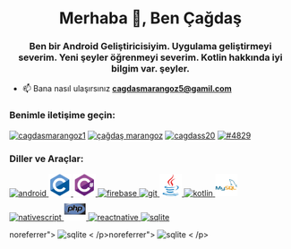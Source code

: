 <h1 align="center">Merhaba 👋, Ben Çağdaş</h1>
<h3 align="center">Ben bir Android Geliştiricisiyim. Uygulama geliştirmeyi severim. Yeni şeyler öğrenmeyi severim. Kotlin hakkında iyi bilgim var. şeyler.</h3>

- 📫 Bana nasıl ulaşırsınız **cagdasmarangoz5@gamil.com**

<h3 align="left">Benimle iletişime geçin:</h3>
<p align="left">
<a href=" https://twitter.com/cagdasmarangoz1" target="boş"><img align="center" src="https://raw.githubusercontent.com/rahuldkjain/github-profile-readme-generator/master/src/ images/icons/Social/twitter.svg" alt="cagdasmarangoz1" height="30" width="40" /></a>
<a href="https://linkedin.com/in/çağdaş marangoz" target="boş"><img align="center" src="https://raw.githubusercontent.com/rahuldkjain/github-profile- benioku-generator/master/src/images/icons/Social/linked-in-alt.svg" alt="çağdaş marangoz" height="30" width="40" /></a>
<a href="https ://instagram.com/cagdass20" target="boş"><img align="center" src="https://raw.githubusercontent.com/rahuldkjain/github-profile-readme-generator/master/src/images /icons/Social/instagram.svg" alt="cagdass20" height="30" width="40" /></a>
<a href="https://discord.gg/#4829" target="boş "><img align="center" src="https://raw.githubusercontent.com/rahuldkjain/github-profile-readme-generator/master/src/images/icons/Social/discord.svg" alt="#4829" height="30" width="40" /></a>
</p>

<h3 align="left">Diller ve Araçlar:</h3>
<p align="left"> <a href="https://developer.android.com" target="_blank" rel="noreferrer"> <img src="https://raw.githubusercontent.com/devicons /devicon/master/icons/android/android-original-wordmark.svg" alt="android" width="40" height="40"/> </a> <a href="https://www.cprogramming .com/" target="_blank" rel="noreferrer"> <img src="https://raw.githubusercontent.com/devicons/devicon/master/icons/c/c-original.svg" alt="c " width="40" height="40"/> </a> <a href="https://www.w3schools.com/cs/" target="_blank" rel="noreferrer"> <img src="https://raw.githubusercontent.com/devicons/devicon/master/icons/csharp/csharp-original.svg" alt="csharp" width="40" height="40"/> </a > <a href="https://firebase.google.com/" target="_blank" rel="noreferrer"> <img src="https://www.vectorlogo.zone/logos/firebase/firebase-icon .svg" alt="firebase" width="40" height="40"/> </a> <a href="https://git-scm.com/" target="_blank" rel="noreferrer" > <img src="https://www.vectorlogo.zone/logos/git-scm/git-scm-icon.svg" alt="git" width="40" height="40"/> </a > <a href="https://www.java.com" target="_blank" rel="noreferrer"> <img src="https://raw.githubusercontent.com/devicons/devicon/master/icons/java/java-original.svg" alt="java" width="40" height="40"/> </a> <a href="https://kotlinlang.org" target="_blank" rel="noreferrer"> <img src=" https://www.vectorlogo.zone/logos/kotlinlang/kotlinlang-icon.svg" alt="kotlin" width="40" height="40"/> </a> <a href="https:// www.mysql.com/" target="_blank" rel="noreferrer"> <img src="https://raw.githubusercontent.com/devicons/devicon/master/icons/mysql/mysql-original-wordmark.svg " alt="mysql" width="40" height="40"/> </a> <a href="https://nativescript.org/" target="_blank" rel="noreferrer"> <img src="https: //raw.githubusercontent.com/detain/svg-logos/780f25886640cef088af994181646db2f6b1a3f8/svg/nativescript.svg" alt="nativescript" width="40" height="40"/> </a> <a href="https: //www.php.net" target="_blank" rel="noreferrer"> <img src="https://raw.githubusercontent.com/devicons/devicon/master/icons/php/php-original.svg" alt="php" width="40" height="40"/> </a> <a href="https://reactnative.dev/" target="_blank" rel="noreferrer"> <img src="https://reactnative.dev/img/header_logo.svg" alt="reactnative" width="40" height="40"/> </a> <a href="https://www.sqlite.org/" target="_blank" rel="noreferrer"> <img src="https://www.vectorlogo.zone/logos/sqlite/sqlite-icon.svg" alt="sqlite" width="40" height="40"/> </a> </p>noreferrer"> <img src="https://www.vectorlogo.zone/logos/sqlite/sqlite-icon.svg" alt="sqlite" width="40" height="40"/> </a> < /p>noreferrer"> <img src="https://www.vectorlogo.zone/logos/sqlite/sqlite-icon.svg" alt="sqlite" width="40" height="40"/> </a> < /p>
